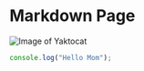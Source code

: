 # Markdown Page

![Image of Yaktocat](https://octodex.github.com/images/yaktocat.png)

``` javascript
console.log("Hello Mom");
```
